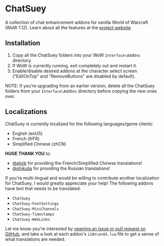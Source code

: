 ChatSuey
========
A collection of chat enhancement addons for vanilla World of Warcraft (WoW 1.12). Learn about all the features at the [project website](https://www.scotthamper.com/chatsuey/).

Installation
------------
1. Copy all the ChatSuey folders into your WoW `Interface\AddOns` directory.
2. If WoW is currently running, exit completely out and restart it.
3. Enable/disable desired addons at the character select screen ("EditOnTop" and "RemoveButtons" are disabled by default).

NOTE: If you're upgrading from an earlier version, delete all the ChatSuey folders from your `Interface\AddOns` directory before copying the new ones over.

Localizations
-------------
ChatSuey is currently localized for the following languages/game clients:

- English (enUS)
- French (frFR)
- Simplified Chinese (zhCN)

**HUGE THANK YOU** to:
- [@eloib](https://github.com/eloib) for providing the French/Simplified Chinese translations!
- [@shikulja](https://github.com/shikulja) for providing the Russian translations!

If you're multi-lingual and would be willing to contribute another localization for ChatSuey, I would greatly appreciate your help! The following addons have text that needs to be translated:

- `ChatSuey`
- `ChatSuey-FontSettings`
- `ChatSuey-MiniChannels`
- `ChatSuey-Timestamps`
- `ChatSuey-WebLinks`

Let me know you're interested by [opening an issue or pull request on GitHub](https://github.com/ScottHamper/ChatSuey), and take a look at each addon's `i18n\enUS.lua` file to get a sense of what translations are needed.
